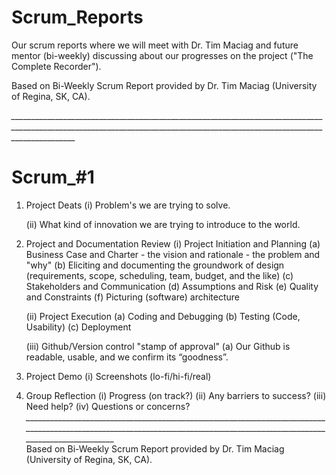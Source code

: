 # Scrum_Reports
Our scrum reports where we will meet with Dr. Tim Maciag and future mentor (bi-weekly) discussing about our progresses on the project ("The Complete Recorder").

Based on Bi-Weekly Scrum Report provided by Dr. Tim Maciag (University of Regina, SK, CA).

*____________________________________________________________________________________________________________________________________________________________________________*
# Scrum_#1
1.  Project Deats
    (i)   Problem's we are trying to solve.
    
    (ii)  What kind of innovation we are trying to introduce to the world.
    
2.  Project and Documentation Review
    (i)   Project Initiation and Planning
          (a)   Business Case and Charter - the vision and rationale - the problem and "why"
          (b)   Eliciting and documenting the groundwork of design (requirements, scope, scheduling, team, budget, and the like)
          (c)   Stakeholders and Communication
          (d)   Assumptions and Risk
          (e)   Quality and Constraints
          (f)   Picturing (software) architecture
    
    (ii)  Project Execution
          (a)   Coding and Debugging
          (b)   Testing (Code, Usability)
          (c)   Deployment
    
    (iii) Github/Version control "stamp of approval"
          (a)   Our Github is readable, usable, and we confirm its “goodness”.
          
3.  Project Demo
    (i)   Screenshots (lo-fi/hi-fi/real)

4.  Group Reflection
    (i)   Progress (on track?)
    (ii)  Any barriers to success?
    (iii) Need help?
    (iv)  Questions or concerns?
*____________________________________________________________________________________________________________________________________________________________________________*    
Based on Bi-Weekly Scrum Report provided by Dr. Tim Maciag (University of Regina, SK, CA).

